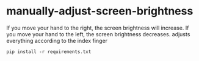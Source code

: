# manually-adjust-screen-brightness
If you move your hand to the right, the screen brightness will increase. If you move your hand to the left, the screen brightness decreases. adjusts everything according to the index finger


```
pip install -r requirements.txt
```

